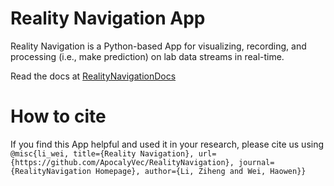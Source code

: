 # Reality Navigation App
Reality Navigation is a Python-based App for visualizing, recording, and processing (i.e., make prediction) on lab data streams in real-time.

Read the docs at [RealityNavigationDocs](https://realitynavigationdocs.readthedocs.io/en/latest/)

# How to cite
If you find this App helpful and used it in your research, please cite us using
`@misc{li_wei, title={Reality Navigation}, url={https://github.com/ApocalyVec/RealityNavigation}, journal={RealityNavigation Homepage}, author={Li, Ziheng and Wei, Haowen}}`
